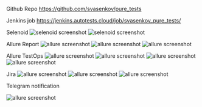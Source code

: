 Github Repo
https://github.com/svasenkov/pure_tests

Jenkins job
https://jenkins.autotests.cloud/job/svasenkov_pure_tests/

Selenoid
![selenoid screenshot](src/test/resources/images/selenoid.png)
![selenoid screenshot](src/test/resources/images/selenoid.gif)

Allure Report
![allure screenshot](src/test/resources/images/allure_1.png)
![allure screenshot](src/test/resources/images/allure_2.png)
![allure screenshot](src/test/resources/images/allure_3.png)

Allure TestOps
![allure screenshot](src/test/resources/images/allure_testops_0.png)
![allure screenshot](src/test/resources/images/allure_testops.png)
![allure screenshot](src/test/resources/images/allure_testops_testplan.png)
![allure screenshot](src/test/resources/images/allure_testops_testplan_executors.png)

Jira
![allure screenshot](src/test/resources/images/jira_1.png)
![allure screenshot](src/test/resources/images/jira_2.png)
![allure screenshot](src/test/resources/images/error.png)

Telegram notification

![allure screenshot](src/test/resources/images/telegram.png)
